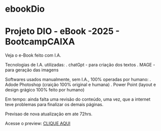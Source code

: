 # ebookDio
Projeto DIO - eBook -2025 - BootcampCAIXA
=========================================

Veja o e-Book feito com I.A.

Tecnologias de I.A. utilizadas:
. chatGpt - para criação dos textos
. MAGE - para geração das imagens

Softwares usados manualmente, sem I.A., 100% operadas por humano:
. Adode Photoshop (craição 100% original e humana)
. Power Point (layout e design grágico 100% feito por humano)

Em tempo: ainda falta uma revisão do conteúdo, uma vez, que a internet teve problemas para finalizar os demais páginas.

Previsao de nova atualização em ate 72hrs.

Acesse o preview: <a href="https://github.com/ia-gerald/ebookDio/edit/main/ebook-1.pdf">CLIQUE AQUI </a>
